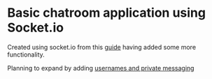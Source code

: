 # Basic chatroom application using Socket.io

Created using socket.io from this [guide](https://socket.io/get-started/chat) having added some more functionality.

Planning to expand by adding [usernames and private messaging](https://socket.io/get-started/)
